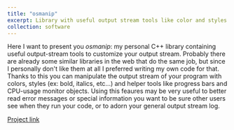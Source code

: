 ```yaml
---
title: "osmanip"
excerpt: Library with useful output stream tools like color and styles manipulators, progress bars and much more.<br/><br/><img src='/images/osmanip.png' width="600">
collection: software
---
```


Here I want to present you *osmanip*: my personal C++ library containing useful output-stream tools to customize your output stream. Probably there are already some similar libraries in the web that do the same job, but since I personally don't like them at all I preferred writing my own code for that. Thanks to this you can manipulate the output stream of your program with colors, styles (ex: bold, italics, etc...) and helper tools like progress bars and CPU-usage monitor objects. Using this feaures may be very useful to better read error messages or special information you want to be sure other users see when they run your code, or to adorn your general output stream log.

[Project link](https://github.com/JustWhit3/osmanip)
